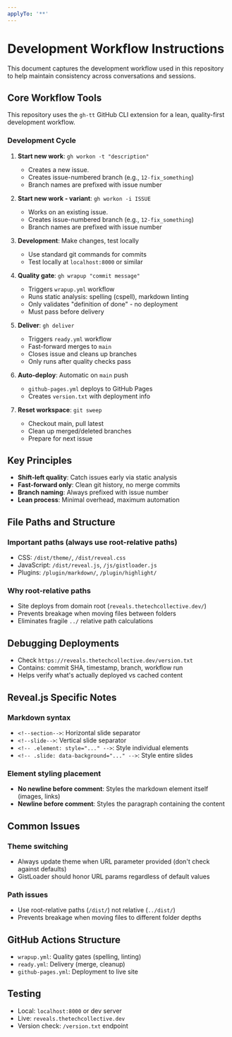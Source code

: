 ```yaml
---
applyTo: '**'
---
```


# Development Workflow Instructions

This document captures the development workflow used in this repository to help maintain consistency across conversations and sessions.

## Core Workflow Tools

This repository uses the `gh-tt` GitHub CLI extension for a lean, quality-first development workflow.

### Development Cycle

1. **Start new work**: `gh workon -t "description"`
   - Creates a new issue.
   - Creates issue-numbered branch (e.g., `12-fix_something`)
   - Branch names are prefixed with issue number

2. **Start new work - variant**: `gh workon -i ISSUE`
   - Works on an existing issue.
   - Creates issue-numbered branch (e.g., `12-fix_something`)
   - Branch names are prefixed with issue number

3. **Development**: Make changes, test locally
   - Use standard git commands for commits
   - Test locally at `localhost:8000` or similar

4. **Quality gate**: `gh wrapup "commit message"`
   - Triggers `wrapup.yml` workflow
   - Runs static analysis: spelling (cspell), markdown linting
   - Only validates "definition of done" - no deployment
   - Must pass before delivery

5. **Deliver**: `gh deliver`
   - Triggers `ready.yml` workflow  
   - Fast-forward merges to `main`
   - Closes issue and cleans up branches
   - Only runs after quality checks pass

6. **Auto-deploy**: Automatic on `main` push
   - `github-pages.yml` deploys to GitHub Pages
   - Creates `version.txt` with deployment info

7. **Reset workspace**: `git sweep`
   - Checkout main, pull latest
   - Clean up merged/deleted branches
   - Prepare for next issue

## Key Principles

- **Shift-left quality**: Catch issues early via static analysis
- **Fast-forward only**: Clean git history, no merge commits
- **Branch naming**: Always prefixed with issue number
- **Lean process**: Minimal overhead, maximum automation

## File Paths and Structure

### Important paths (always use root-relative paths)

- CSS: `/dist/theme/`, `/dist/reveal.css`
- JavaScript: `/dist/reveal.js`, `/js/gistloader.js`  
- Plugins: `/plugin/markdown/`, `/plugin/highlight/`

### Why root-relative paths

- Site deploys from domain root (`reveals.thetechcollective.dev/`)
- Prevents breakage when moving files between folders
- Eliminates fragile `../` relative path calculations

## Debugging Deployments

- Check `https://reveals.thetechcollective.dev/version.txt`
- Contains: commit SHA, timestamp, branch, workflow run
- Helps verify what's actually deployed vs cached content

## Reveal.js Specific Notes

### Markdown syntax

- `<!--section-->`: Horizontal slide separator
- `<!--slide-->`: Vertical slide separator  
- `<!-- .element: style="..." -->`: Style individual elements
- `<!-- .slide: data-background="..." -->`: Style entire slides

### Element styling placement

- **No newline before comment**: Styles the markdown element itself (images, links)
- **Newline before comment**: Styles the paragraph containing the content

## Common Issues

### Theme switching

- Always update theme when URL parameter provided (don't check against defaults)
- GistLoader should honor URL params regardless of default values

### Path issues

- Use root-relative paths (`/dist/`) not relative (`../dist/`)  
- Prevents breakage when moving files to different folder depths

## GitHub Actions Structure

- `wrapup.yml`: Quality gates (spelling, linting)
- `ready.yml`: Delivery (merge, cleanup)  
- `github-pages.yml`: Deployment to live site

## Testing

- Local: `localhost:8000` or dev server
- Live: `reveals.thetechcollective.dev`
- Version check: `/version.txt` endpoint
